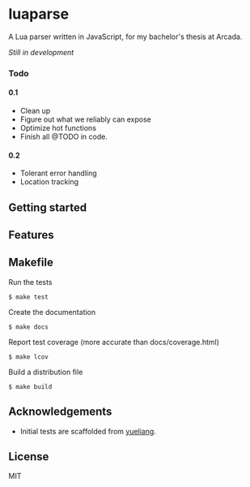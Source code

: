 # luaparse

A Lua parser written in JavaScript, for my bachelor's thesis at Arcada.

*Still in development*

### Todo

#### 0.1

- Clean up
- Figure out what we reliably can expose
- Optimize hot functions
- Finish all @TODO in code.

#### 0.2

- Tolerant error handling
- Location tracking

## Getting started

## Features

## Makefile

Run the tests

    $ make test

Create the documentation

    $ make docs

Report test coverage (more accurate than docs/coverage.html)

    $ make lcov

Build a distribution file

    $ make build

## Acknowledgements

* Initial tests are scaffolded from [yueliang](http://yueliang.luaforge.net/).

## License

MIT

